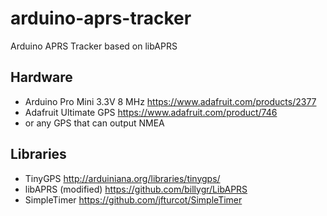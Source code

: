 # arduino-aprs-tracker

Arduino APRS Tracker based on libAPRS

## Hardware
* Arduino Pro Mini 3.3V 8 MHz https://www.adafruit.com/products/2377
* Adafruit Ultimate GPS https://www.adafruit.com/product/746
* or any GPS that can output NMEA

## Libraries
* TinyGPS http://arduiniana.org/libraries/tinygps/
* libAPRS (modified) https://github.com/billygr/LibAPRS
* SimpleTimer https://github.com/jfturcot/SimpleTimer
